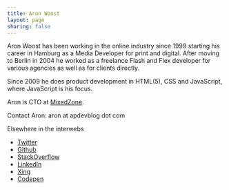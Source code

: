 ```yaml
---
title: Aron Woost
layout: page
sharing: false
---
```

<p>Aron Woost has been working in the online industry since 1999 starting his career in Hamburg as a Media Developer for print and digital. After moving to Berlin in 2004 he worked as a freelance Flash and Flex developer for various agencies as well as for clients directly.</p>

<p>Since 2009 he does product development in HTML(5), CSS and JavaScript, where JavaScript is his focus.</p>

<p>Aron is CTO at <a href="https://mixedzone.io/">MixedZone</a>.</p>

<p>Contact Aron: aron at apdevblog dot com</p>

Elsewhere in the interwebs

- [Twitter][1]
- [Github][2]
- [StackOverflow][3]
- [LinkedIn][4]
- [Xing][5]
- [Codepen][6]

 [1]: http://twitter.com/aronwoost
 [2]: https://github.com/aronwoost
 [3]: http://stackoverflow.com/users/294619/aron-woost
 [4]: http://linkedin.com/in/aronwoost
 [5]: https://www.xing.com/profile/aron_woost
 [6]: http://codepen.io/aronwoost/

